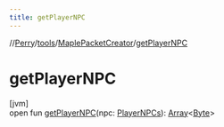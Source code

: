 ```yaml
---
title: getPlayerNPC
---
```

//[Perry](../../../index.html)/[tools](../index.html)/[MaplePacketCreator](index.html)/[getPlayerNPC](get-player-n-p-c.html)



# getPlayerNPC



[jvm]\
open fun [getPlayerNPC](get-player-n-p-c.html)(npc: [PlayerNPCs](../../server.maps/-player-n-p-cs/index.html)): [Array](https://kotlinlang.org/api/latest/jvm/stdlib/kotlin/-array/index.html)&lt;[Byte](https://kotlinlang.org/api/latest/jvm/stdlib/kotlin/-byte/index.html)&gt;




